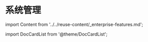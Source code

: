 # 系统管理

import Content from '../../reuse-content/_enterprise-features.md';

<Content />

import DocCardList from '@theme/DocCardList';

<DocCardList />